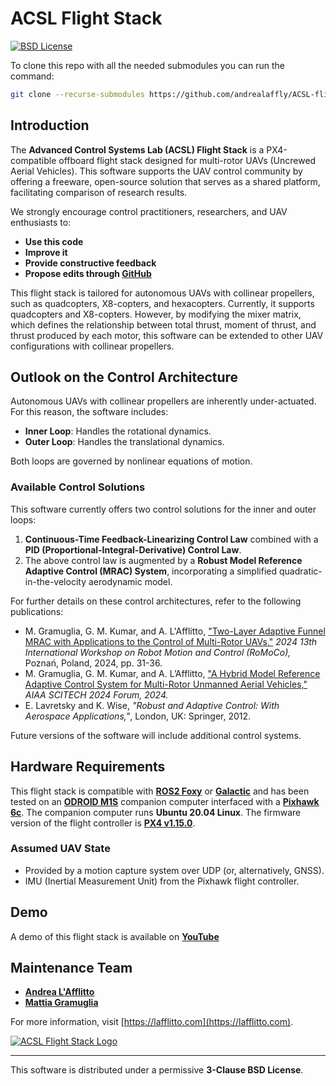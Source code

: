 # ACSL Flight Stack
[![BSD License](https://img.shields.io/badge/License-BSD%203--Clause-blue.svg)](LICENSE.txt)

To clone this repo with all the needed submodules you can run the command:

```bash
git clone --recurse-submodules https://github.com/andrealaffly/ACSL-flightstack.git
```

## Introduction

The **Advanced Control Systems Lab (ACSL) Flight Stack** is a PX4-compatible offboard flight stack designed for multi-rotor UAVs (Uncrewed Aerial Vehicles). This software supports the UAV control community by offering a freeware, open-source solution that serves as a shared platform, facilitating comparison of research results. 

We strongly encourage control practitioners, researchers, and UAV enthusiasts to:

- **Use this code**
- **Improve it**
- **Provide constructive feedback**
- **Propose edits through [GitHub](https://github.com/andrealaffly/ACSL-flightstack.git)**

This flight stack is tailored for autonomous UAVs with collinear propellers, such as quadcopters, X8-copters, and hexacopters. Currently, it supports quadcopters and X8-copters. However, by modifying the mixer matrix, which defines the relationship between total thrust, moment of thrust, and thrust produced by each motor, this software can be extended to other UAV configurations with collinear propellers.

## Outlook on the Control Architecture

Autonomous UAVs with collinear propellers are inherently under-actuated. For this reason, the software includes:

- **Inner Loop**: Handles the rotational dynamics.
- **Outer Loop**: Handles the translational dynamics.

Both loops are governed by nonlinear equations of motion.

### Available Control Solutions

This software currently offers two control solutions for the inner and outer loops:

1. **Continuous-Time Feedback-Linearizing Control Law** combined with a **PID (Proportional-Integral-Derivative) Control Law**.
2. The above control law is augmented by a **Robust Model Reference Adaptive Control (MRAC) System**, incorporating a simplified quadratic-in-the-velocity aerodynamic model.

For further details on these control architectures, refer to the following publications:

- M. Gramuglia, G. M. Kumar, and A. L'Afflitto, ["Two-Layer Adaptive Funnel MRAC with Applications to the Control of Multi-Rotor UAVs,"](https://doi.org/10.1109/RoMoCo60539.2024.10604361) *2024 13th International Workshop on Robot Motion and Control (RoMoCo),* Poznań, Poland, 2024, pp. 31-36.
- M. Gramuglia, G. M. Kumar, and A. L’Afflitto, ["A Hybrid Model Reference Adaptive Control System for Multi-Rotor Unmanned Aerial Vehicles,"](https://doi.org/10.2514/6.2024-0755) *AIAA SCITECH 2024 Forum, 2024.*
- E. Lavretsky and K. Wise, *"Robust and Adaptive Control: With Aerospace Applications,"*, London, UK: Springer, 2012.

Future versions of the software will include additional control systems.

## Hardware Requirements

This flight stack is compatible with **[ROS2 Foxy](https://docs.ros.org/en/foxy/Installation.html)** or **[Galactic](https://docs.ros.org/en/galactic/Installation.html)** and has been tested on an **[ODROID M1S](https://www.hardkernel.com/shop/odroid-m1s-with-8gbyte-ram-io-header/)** companion computer interfaced with a **[Pixhawk 6c](https://docs.px4.io/main/en/flight_controller/pixhawk6c.html)**. The companion computer runs **Ubuntu 20.04 Linux**. The firmware version of the flight controller is **[PX4 v1.15.0](https://docs.px4.io/v1.15/en/)**.

### Assumed UAV State

- Provided by a motion capture system over UDP (or, alternatively, GNSS).
- IMU (Inertial Measurement Unit) from the Pixhawk flight controller.
  
## Demo
A demo of this flight stack is available on **[YouTube](https://youtu.be/Ykjjg21iAm0)**

## Maintenance Team

- [**Andrea L'Afflitto**](https://github.com/andrealaffly)
- [**Mattia Gramuglia**](https://github.com/mattia-gramuglia)

For more information, visit [https://lafflitto.com](https://lafflitto.com).

[![ACSL Flight Stack Logo](https://lafflitto.com/images/ACSL_Logo.jpg)](https://lafflitto.com/ACSL.html)


---

This software is distributed under a permissive **3-Clause BSD License**.

